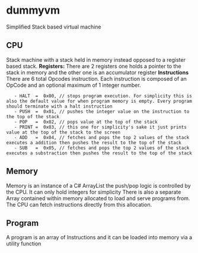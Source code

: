 # dummyvm
Simplified Stack based virtual machine

## CPU
Stack machine with a stack held in memory instead opposed to a register based stack. 
**Registers:** There are 2 registers one holds a pointer to the stack in memory and the other one is an accumulator register
**Instructions** There are 6 total Opcodes instruction. Each instruction is composed of an OpCode and an optional maximum of 1 integer number.

       - HALT  =  0x00, // stops program execution. For simplicity this is also the default value for when program memory is empty. Every program should terminate with a halt instruction
       - PUSH  =  0x01, // pushes the integer value on the instruction to the top of the stack
       - POP   =  0x02, // pops value at the top of the stack
       - PRINT =  0x03, // this one for simplicity's sake it just prints value at the top of the stack to the screen
       - ADD   =  0x04, // fetches and pops the top 2 values of the stack executes a addition then pushes the result to the top of the stack
       - SUB   =  0x05, // fetches and pops the top 2 values of the stack executes a substraction then pushes the result to the top of the stack

## Memory
Memory is an instance of a C# ArrayList the push/pop logic is controlled by the CPU. It can only hold integers for simplicity
There is also a separate Array contained within memory allocated to load and serve programs from. The CPU can fetch instructions directly from this allocation.

## Program
A program is an array of Instructions and it can be loaded into memory via a utility function
